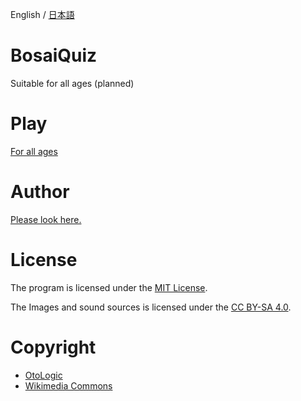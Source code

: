 English / [日本語](https://github.com/Yama-Haya/BosaiQuiz/blob/main/.github/README_ja.md)

# BosaiQuiz
Suitable for all ages (planned)

# Play
[For all ages](https://yama-haya.github.io/BosaiQuiz)

# Author
[Please look here.](https://yama-haya.github.io)

# License
The program is licensed under the [MIT License](https://github.com/Yama-Haya/BosaiQuiz/blob/main/LICENSE).

The Images and sound sources is licensed under the [CC BY-SA 4.0](https://creativecommons.org/licenses/by-sa/4.0/deed).


# Copyright
- [OtoLogic](https://otologic.jp)
- [Wikimedia Commons](https://commons.wikimedia.org)
